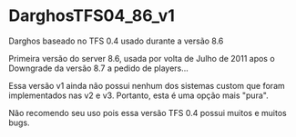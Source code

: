 # DarghosTFS04_86_v1
Darghos baseado no TFS 0.4 usado durante a versão 8.6

Primeira versão do server 8.6, usada por volta de Julho de 2011 apos o Downgrade da versão 8.7 a pedido de players...

Essa versão v1 ainda não possui nenhum dos sistemas custom que foram implementados nas v2 e v3. Portanto, esta é uma opção mais "pura".

Não recomendo seu uso pois essa versão TFS 0.4 possui muitos e muitos bugs.
